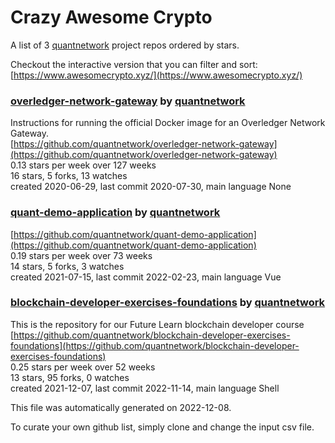 # Crazy Awesome Crypto
A list of 3 [quantnetwork](https://github.com/quantnetwork) project repos ordered by stars.  

Checkout the interactive version that you can filter and sort: 
[https://www.awesomecrypto.xyz/](https://www.awesomecrypto.xyz/)  


### [overledger-network-gateway](https://github.com/quantnetwork/overledger-network-gateway) by [quantnetwork](https://github.com/quantnetwork)  
Instructions for running the official Docker image for an Overledger Network Gateway.  
[https://github.com/quantnetwork/overledger-network-gateway](https://github.com/quantnetwork/overledger-network-gateway)  
0.13 stars per week over 127 weeks  
16 stars, 5 forks, 13 watches  
created 2020-06-29, last commit 2020-07-30, main language None  


### [quant-demo-application](https://github.com/quantnetwork/quant-demo-application) by [quantnetwork](https://github.com/quantnetwork)  
  
[https://github.com/quantnetwork/quant-demo-application](https://github.com/quantnetwork/quant-demo-application)  
0.19 stars per week over 73 weeks  
14 stars, 5 forks, 3 watches  
created 2021-07-15, last commit 2022-02-23, main language Vue  


### [blockchain-developer-exercises-foundations](https://github.com/quantnetwork/blockchain-developer-exercises-foundations) by [quantnetwork](https://github.com/quantnetwork)  
This is the repository for our Future Learn blockchain developer course  
[https://github.com/quantnetwork/blockchain-developer-exercises-foundations](https://github.com/quantnetwork/blockchain-developer-exercises-foundations)  
0.25 stars per week over 52 weeks  
13 stars, 95 forks, 0 watches  
created 2021-12-07, last commit 2022-11-14, main language Shell  


This file was automatically generated on 2022-12-08.  

To curate your own github list, simply clone and change the input csv file.  